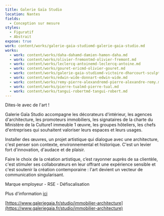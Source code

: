 ```yaml
---
title: Galerie Gaïa Studio
location: Nantes
fields:
  - Conception sur mesure
styles:
  - Figuratif
  - Abstrait
expose: true
work: content/works/galerie-gaia-studiomd-galerie-gaia-studio.md
works:
  - work: content/works/daha-dahamd-damien-hamon-daha.md
  - work: content/works/olivier-fremontmd-olivier-fremont.md
  - work: content/works/leclercq-antoinemd-leclercq-antoine.md
  - work: content/works/gouret-ericmd-olivier-gouret.md
  - work: content/works/galerie-gaia-studiomd-victoire-dharcourt-sculpture.md
  - work: content/works/edwin-wide-donnart-edwin-wide.md
  - work: content/works/remy-pierre-alexandremd-pierre-alexandre-remy.md
  - work: content/works/pierre-tualmd-pierre-tual.md
  - work: content/works/tangui-robertmd-tangui-robert.md
---
```


Dites-le avec de l'art !

Galerie Gaïa Studio accompagne les décorateurs d'intérieur, les agences d'architecture, les promoteurs immobiliers, les signataires de la charte du Ministère de la Culture1 immeuble 1 œuvre, les groupes
hôteliers, les chefs d'entreprises qui souhaitent valoriser leurs espaces et leurs usages.

Installer des œuvres, un projet artistique qui dialogue avec une architecture, c'est penser son contexte, environnemental et historique. C'est un levier fort d'innovation, d'audace et de plaisir.

Faire le choix de la création artistique, c’est rayonner auprès de sa clientèle, c'est stimuler ses collaborateurs en leur offrant une expérience sensible et c'est soutenir la création contemporaine : l'art devient un vecteur de communication singularisant.

Marque employeur - RSE - Défiscalisation

Plus d'information [ici](https://www.galeriegaia.fr/studio/immobilier-architecture "galerie gaia studio")

[https://www.galeriegaia.fr/studio/immobilier-architecture](https://www.galeriegaia.fr/studio/immobilier-architecture)
